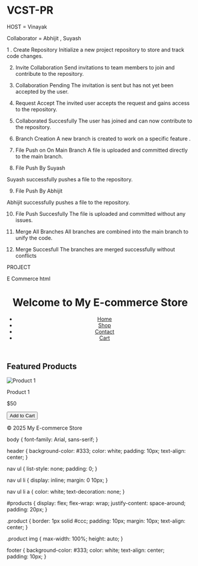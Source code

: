 # VCST-PR

HOST = Vinayak

Collaborator = Abhijit , Suyash

1 . Create Repository
Initialize a new project repository to store and track code changes.
 
2. Invite Collaboration
Send invitations to team members to join and contribute to the repository.

3.  Collaboration Pending
The invitation is sent but has not yet been accepted by the user.

4. Request Accept
The invited user accepts the request and gains access to the repository.

5. Collaborated Succesfully
The user has joined and can now contribute to the repository.

6. Branch Creation 
A new branch is created to work on a specific feature .

7. File Push on On Main Branch
A file is uploaded and committed directly to the main branch.

8. File Push By Suyash

Suyash successfully pushes a file to the repository.

9. File Push By Abhijit

Abhijit successfully pushes a file to the repository.
 
10. File Push Succesfully
The file is uploaded and committed without any issues.
 
11. Merge All Branches
All branches are combined into the main branch to unify the code.

12. Merge Succesfull
The branches are merged successfully without conflicts


PROJECT 
 
E Commerce html

 <!DOCTYPE html>
<html lang="en">
<head>
  <meta charset="UTF-8">
  <meta name="viewport" content="width=device-width, initial-scale=1.0">
  <title>My E-commerce Store</title>
  <link rel="stylesheet" href="styles.css">
</head>
<body>
  <header>
    <h1>Welcome to My E-commerce Store</h1>
    <nav>
      <ul>
        <li><a href="#">Home</a></li>
        <li><a href="#">Shop</a></li>
        <li><a href="#">Contact</a></li>
        <li><a href="#">Cart</a></li>
      </ul>
    </nav>
  </header>

  <section id="products">
    <h2>Featured Products</h2>
    <div class="product">
      <img src="product1.jpg" alt="Product 1">
      <p>Product 1</p>
      <p>$50</p>
      <button>Add to Cart</button>
    </div>
    <!-- Add more product sections here -->
  </section>

  <footer>
    <p>&copy; 2025 My E-commerce Store</p>
  </footer>
</body>
</html>

body {
  font-family: Arial, sans-serif;
}

header {
  background-color: #333;
  color: white;
  padding: 10px;
  text-align: center;
}

nav ul {
  list-style: none;
  padding: 0;
}

nav ul li {
  display: inline;
  margin: 0 10px;
}

nav ul li a {
  color: white;
  text-decoration: none;
}

#products {
  display: flex;
  flex-wrap: wrap;
  justify-content: space-around;
  padding: 20px;
}

.product {
  border: 1px solid #ccc;
  padding: 10px;
  margin: 10px;
  text-align: center;
}

.product img {
  max-width: 100%;
  height: auto;
}

footer {
  background-color: #333;
  color: white;
  text-align: center;
  padding: 10px;
}
